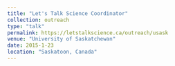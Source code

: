 ```yaml
---
title: "Let's Talk Science Coordinator"
collection: outreach
type: "talk"
permalink: https://letstalkscience.ca/outreach/usask
venue: "University of Saskatchewan"
date: 2015-1-23
location: "Saskatoon, Canada"
---
```


